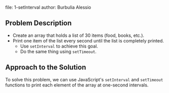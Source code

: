 file: 1-setInterval
author: Burbulia Alessio


## Problem Description
- Create an array that holds a list of 30 items (food, books, etc.).
- Print one item of the list every second until the list is completely printed.
  - Use `setInterval` to achieve this goal.
  - Do the same thing using `setTimeout`.

## Approach to the Solution
To solve this problem, we can use JavaScript's `setInterval` and `setTimeout` functions to print each element of the array at one-second intervals. 
